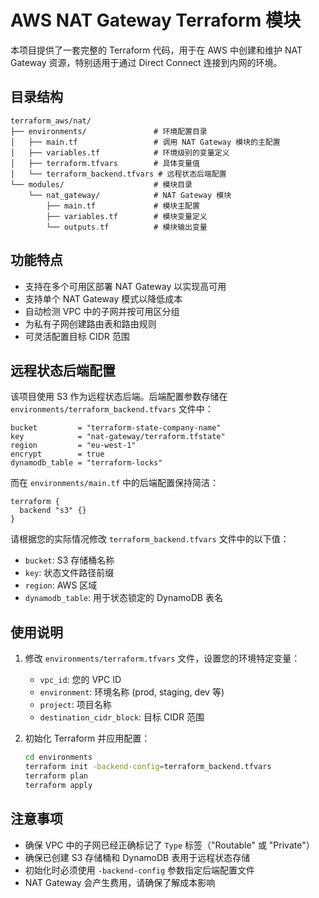 # AWS NAT Gateway Terraform 模块

本项目提供了一套完整的 Terraform 代码，用于在 AWS 中创建和维护 NAT Gateway 资源，特别适用于通过 Direct Connect 连接到内网的环境。

## 目录结构

```
terraform_aws/nat/
├── environments/               # 环境配置目录
│   ├── main.tf                 # 调用 NAT Gateway 模块的主配置
│   ├── variables.tf            # 环境级别的变量定义
│   ├── terraform.tfvars        # 具体变量值
│   └── terraform_backend.tfvars # 远程状态后端配置
└── modules/                    # 模块目录
    └── nat_gateway/            # NAT Gateway 模块
        ├── main.tf             # 模块主配置
        ├── variables.tf        # 模块变量定义
        └── outputs.tf          # 模块输出变量
```

## 功能特点

- 支持在多个可用区部署 NAT Gateway 以实现高可用
- 支持单个 NAT Gateway 模式以降低成本
- 自动检测 VPC 中的子网并按可用区分组
- 为私有子网创建路由表和路由规则
- 可灵活配置目标 CIDR 范围

## 远程状态后端配置

该项目使用 S3 作为远程状态后端。后端配置参数存储在 `environments/terraform_backend.tfvars` 文件中：

```hcl
bucket         = "terraform-state-company-name"
key            = "nat-gateway/terraform.tfstate"
region         = "eu-west-1"
encrypt        = true
dynamodb_table = "terraform-locks"
```

而在 `environments/main.tf` 中的后端配置保持简洁：

```hcl
terraform {
  backend "s3" {}
}
```

请根据您的实际情况修改 `terraform_backend.tfvars` 文件中的以下值：
- `bucket`: S3 存储桶名称
- `key`: 状态文件路径前缀
- `region`: AWS 区域
- `dynamodb_table`: 用于状态锁定的 DynamoDB 表名

## 使用说明

1. 修改 `environments/terraform.tfvars` 文件，设置您的环境特定变量：
   - `vpc_id`: 您的 VPC ID
   - `environment`: 环境名称 (prod, staging, dev 等)
   - `project`: 项目名称
   - `destination_cidr_block`: 目标 CIDR 范围

2. 初始化 Terraform 并应用配置：
   ```bash
   cd environments
   terraform init -backend-config=terraform_backend.tfvars
   terraform plan
   terraform apply
   ```

## 注意事项

- 确保 VPC 中的子网已经正确标记了 `Type` 标签（"Routable" 或 "Private"）
- 确保已创建 S3 存储桶和 DynamoDB 表用于远程状态存储
- 初始化时必须使用 `-backend-config` 参数指定后端配置文件
- NAT Gateway 会产生费用，请确保了解成本影响 